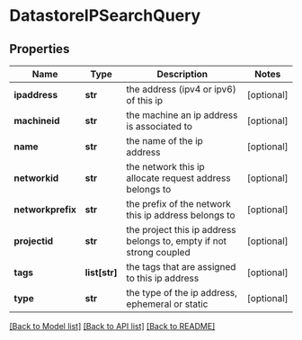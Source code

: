 # DatastoreIPSearchQuery

## Properties
Name | Type | Description | Notes
------------ | ------------- | ------------- | -------------
**ipaddress** | **str** | the address (ipv4 or ipv6) of this ip | [optional] 
**machineid** | **str** | the machine an ip address is associated to | [optional] 
**name** | **str** | the name of the ip address | [optional] 
**networkid** | **str** | the network this ip allocate request address belongs to | [optional] 
**networkprefix** | **str** | the prefix of the network this ip address belongs to | [optional] 
**projectid** | **str** | the project this ip address belongs to, empty if not strong coupled | [optional] 
**tags** | **list[str]** | the tags that are assigned to this ip address | [optional] 
**type** | **str** | the type of the ip address, ephemeral or static | [optional] 

[[Back to Model list]](../README.md#documentation-for-models) [[Back to API list]](../README.md#documentation-for-api-endpoints) [[Back to README]](../README.md)


